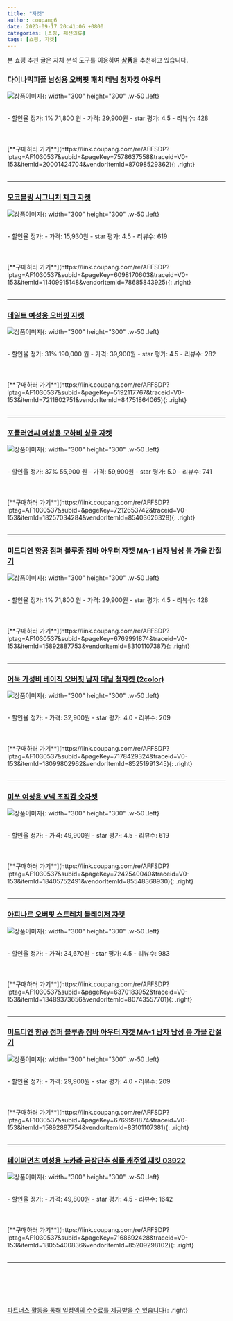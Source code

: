 ```yaml
---
title: "자켓"
author: coupang6
date: 2023-09-17 20:41:06 +0800
categories: [쇼핑, 패션의류]
tags: [쇼핑, 자켓]
---
```


본 쇼핑 추천 글은 자체 분석 도구를 이용하여 [**상품**](https://link.coupang.com/a/bao1ui)을 추천하고 있습니다.

### [다이나믹피플 남성용 오버핏 패치 데님 청자켓 아우터](https://link.coupang.com/re/AFFSDP?lptag=AF1030537&subid=&pageKey=7578637558&traceid=V0-153&itemId=20001424704&vendorItemId=87098529362)

![상품이미지](https://thumbnail8.coupangcdn.com/thumbnails/remote/230x230ex/image/vendor_inventory/073b/e2af36694a5738d7f865b6cfc75a5fd28a8aa8722a4a40208cd44ed85f67.jpg){: width="300" height="300" .w-50 .left}


<br>
- 할인율 정가: 1%  71,800   원
- 가격: 29,900원
- star 평가: 4.5
- 리뷰수: 428
<br>
<br>
<br>
<br>
[**구매하러 가기**](https://link.coupang.com/re/AFFSDP?lptag=AF1030537&subid=&pageKey=7578637558&traceid=V0-153&itemId=20001424704&vendorItemId=87098529362){: .right}
<br>
<br>

---

### [모코블링 시그니처 체크 자켓](https://link.coupang.com/re/AFFSDP?lptag=AF1030537&subid=&pageKey=6098170603&traceid=V0-153&itemId=11409915148&vendorItemId=78685843925)

![상품이미지](https://thumbnail10.coupangcdn.com/thumbnails/remote/230x230ex/image/rs_quotation_api/xnpkdyb0/5ef5ed1473714b18885c50009cabb347.jpg){: width="300" height="300" .w-50 .left}


<br>
- 할인율 정가: 
- 가격: 15,930원
- star 평가: 4.5
- 리뷰수: 619
<br>
<br>
<br>
<br>
[**구매하러 가기**](https://link.coupang.com/re/AFFSDP?lptag=AF1030537&subid=&pageKey=6098170603&traceid=V0-153&itemId=11409915148&vendorItemId=78685843925){: .right}
<br>
<br>

---

### [데일트 여성용 오버핏 자켓](https://link.coupang.com/re/AFFSDP?lptag=AF1030537&subid=&pageKey=5192117767&traceid=V0-153&itemId=7211802751&vendorItemId=84751864065)

![상품이미지](https://thumbnail7.coupangcdn.com/thumbnails/remote/230x230ex/image/vendor_inventory/4d99/ccd1fe2257dffea51b9e6d2255d7eb812197434cf1c47e9def9c9037a3e2.jpg){: width="300" height="300" .w-50 .left}


<br>
- 할인율 정가: 31%  190,000   원
- 가격: 39,900원
- star 평가: 4.5
- 리뷰수: 282
<br>
<br>
<br>
<br>
[**구매하러 가기**](https://link.coupang.com/re/AFFSDP?lptag=AF1030537&subid=&pageKey=5192117767&traceid=V0-153&itemId=7211802751&vendorItemId=84751864065){: .right}
<br>
<br>

---

### [포플러앤씨 여성용 모하비 싱글 자켓](https://link.coupang.com/re/AFFSDP?lptag=AF1030537&subid=&pageKey=7212653742&traceid=V0-153&itemId=18257034284&vendorItemId=85403626328)

![상품이미지](https://thumbnail8.coupangcdn.com/thumbnails/remote/230x230ex/image/rs_quotation_api/bnwcpv0q/539d4b6bf49f450289a521c058b804e6.jpg){: width="300" height="300" .w-50 .left}


<br>
- 할인율 정가: 37%  55,900   원
- 가격: 59,900원
- star 평가: 5.0
- 리뷰수: 741
<br>
<br>
<br>
<br>
[**구매하러 가기**](https://link.coupang.com/re/AFFSDP?lptag=AF1030537&subid=&pageKey=7212653742&traceid=V0-153&itemId=18257034284&vendorItemId=85403626328){: .right}
<br>
<br>

---

### [미드디엔 항공 점퍼 블루종 잠바 아우터 자켓 MA-1 남자 남성 봄 가을 간절기](https://link.coupang.com/re/AFFSDP?lptag=AF1030537&subid=&pageKey=6769991874&traceid=V0-153&itemId=15892887753&vendorItemId=83101107387)

![상품이미지](https://thumbnail6.coupangcdn.com/thumbnails/remote/230x230ex/image/vendor_inventory/4e64/e4dc3c37f1c023d78f3b740ae8ee9281cd7eaf8c75431d14fcd526497c48.jpg){: width="300" height="300" .w-50 .left}


<br>
- 할인율 정가: 1%  71,800   원
- 가격: 29,900원
- star 평가: 4.5
- 리뷰수: 428
<br>
<br>
<br>
<br>
[**구매하러 가기**](https://link.coupang.com/re/AFFSDP?lptag=AF1030537&subid=&pageKey=6769991874&traceid=V0-153&itemId=15892887753&vendorItemId=83101107387){: .right}
<br>
<br>

---

### [어둑 가성비 베이직 오버핏 남자 데님 청자켓 (2color)](https://link.coupang.com/re/AFFSDP?lptag=AF1030537&subid=&pageKey=7178429324&traceid=V0-153&itemId=18099802962&vendorItemId=85251991345)

![상품이미지](https://thumbnail10.coupangcdn.com/thumbnails/remote/230x230ex/image/vendor_inventory/872a/7a9cc4623bb9cbeab26237565c33f78c1fac92c458f3c5c1999cbc4e5148.jpg){: width="300" height="300" .w-50 .left}


<br>
- 할인율 정가: 
- 가격: 32,900원
- star 평가: 4.0
- 리뷰수: 209
<br>
<br>
<br>
<br>
[**구매하러 가기**](https://link.coupang.com/re/AFFSDP?lptag=AF1030537&subid=&pageKey=7178429324&traceid=V0-153&itemId=18099802962&vendorItemId=85251991345){: .right}
<br>
<br>

---

### [미쏘 여성용 V넥 조직감 숏자켓](https://link.coupang.com/re/AFFSDP?lptag=AF1030537&subid=&pageKey=7242540040&traceid=V0-153&itemId=18405752491&vendorItemId=85548368930)

![상품이미지](https://thumbnail9.coupangcdn.com/thumbnails/remote/230x230ex/image/rs_quotation_api/kzgh8ekn/2477d86c2f0247888a439a205df11c04.jpg){: width="300" height="300" .w-50 .left}


<br>
- 할인율 정가: 
- 가격: 49,900원
- star 평가: 4.5
- 리뷰수: 619
<br>
<br>
<br>
<br>
[**구매하러 가기**](https://link.coupang.com/re/AFFSDP?lptag=AF1030537&subid=&pageKey=7242540040&traceid=V0-153&itemId=18405752491&vendorItemId=85548368930){: .right}
<br>
<br>

---

### [아피나르 오버핏 스트레치 블레이저 자켓](https://link.coupang.com/re/AFFSDP?lptag=AF1030537&subid=&pageKey=6370183952&traceid=V0-153&itemId=13489373656&vendorItemId=80743557701)

![상품이미지](https://thumbnail8.coupangcdn.com/thumbnails/remote/230x230ex/image/retail/images/1055280186805892-4630e5c1-2313-43ad-ac50-c32406d8630f.jpg){: width="300" height="300" .w-50 .left}


<br>
- 할인율 정가: 
- 가격: 34,670원
- star 평가: 4.5
- 리뷰수: 983
<br>
<br>
<br>
<br>
[**구매하러 가기**](https://link.coupang.com/re/AFFSDP?lptag=AF1030537&subid=&pageKey=6370183952&traceid=V0-153&itemId=13489373656&vendorItemId=80743557701){: .right}
<br>
<br>

---

### [미드디엔 항공 점퍼 블루종 잠바 아우터 자켓 MA-1 남자 남성 봄 가을 간절기](https://link.coupang.com/re/AFFSDP?lptag=AF1030537&subid=&pageKey=6769991874&traceid=V0-153&itemId=15892887754&vendorItemId=83101107381)

![상품이미지](https://thumbnail6.coupangcdn.com/thumbnails/remote/230x230ex/image/vendor_inventory/4e64/e4dc3c37f1c023d78f3b740ae8ee9281cd7eaf8c75431d14fcd526497c48.jpg){: width="300" height="300" .w-50 .left}


<br>
- 할인율 정가: 
- 가격: 29,900원
- star 평가: 4.0
- 리뷰수: 209
<br>
<br>
<br>
<br>
[**구매하러 가기**](https://link.coupang.com/re/AFFSDP?lptag=AF1030537&subid=&pageKey=6769991874&traceid=V0-153&itemId=15892887754&vendorItemId=83101107381){: .right}
<br>
<br>

---

### [페이퍼먼츠 여성용 노카라 금장단추 심플 캐주얼 재킷 03922](https://link.coupang.com/re/AFFSDP?lptag=AF1030537&subid=&pageKey=7168692428&traceid=V0-153&itemId=18055400836&vendorItemId=85209298102)

![상품이미지](https://thumbnail8.coupangcdn.com/thumbnails/remote/230x230ex/image/retail/images/2023/03/01/15/0/ef6b5771-4e3e-4166-bf38-da8057fcbc7c.jpg){: width="300" height="300" .w-50 .left}


<br>
- 할인율 정가: 
- 가격: 49,800원
- star 평가: 4.5
- 리뷰수: 1642
<br>
<br>
<br>
<br>
[**구매하러 가기**](https://link.coupang.com/re/AFFSDP?lptag=AF1030537&subid=&pageKey=7168692428&traceid=V0-153&itemId=18055400836&vendorItemId=85209298102){: .right}
<br>
<br>

---
<br><br><br><br><br> [파트너스 활동을 통해 일정액의 수수료를 제공받을 수 있습니다](https://link.coupang.com/a/bao1ui){: .right}